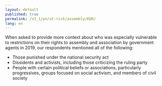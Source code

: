 ```yaml
---
layout: default
published: true
permalink: /v3_1/en/at-risk/assembly/KOR/
lang: en
---
```


When asked to provide more context about who was especially vulnerable to restrictions on their rights to assembly and association by government agents in 2019, our respondents mentioned all of the following:
- Those punished under the national security act
- Dissidents and activists, including those criticizing the ruling party  
- People with certain political beliefs or associations, particularly progressives, groups focused on social activism, and members of civil society  
